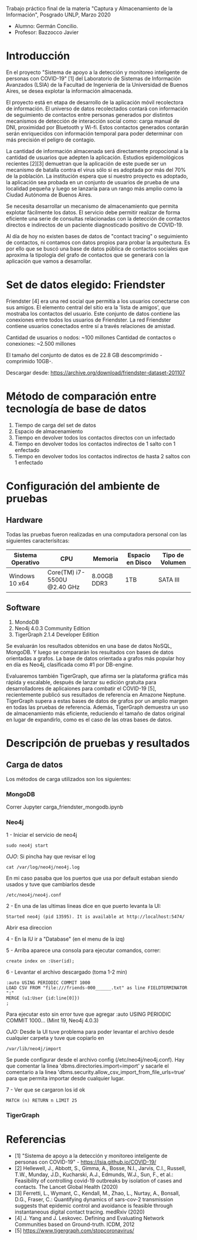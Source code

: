 Trabajo práctico final de la materia "Captura y Almacenamiento de la Información", Posgrado UNLP, Marzo 2020
- Alumno: Germán Concilio. 
- Profesor: Bazzocco Javier

# Introducción
En el proyecto "Sistema de apoyo a la detección y monitoreo inteligente de personas con COVID-19" [1] del Laboratorio de Sistemas de Información Avanzados (LSIA) de la Facultad de Ingeniería de la Universidad de Buenos Aires, se desea explotar la información almacenada. 

El proyecto está en etapa de desarrollo de la aplicación móvil recolectora de información. El universo de datos recolectados contará con información de seguimiento de contactos entre personas generados por distintos mecanismos de detección de interacción social como: carga manual de DNI, proximidad por Bluetooth y Wi-fi. Estos contactos generados contarán serán enriquecidos con información temporal para poder determinar con más precisión el peligro de contagio. 

La cantidad de información almacenada será directamente propocional a la cantidad de usuarios que adepten la aplicación. Estudios epidemológicos recientes [2][3] demuetran que la aplicación de este puede ser un mecanismo de batalla contra el virus sólo si es adoptada por más del 70% de la población. La institución espera que si nuestro proyecto es adoptado, la aplicación sea probada en un conjunto de usuarios de prueba de una localidad pequeña y luego se lanzaría para un rango más amplio como la Ciudad Autónoma de Buenos Aires. 

Se necesita desarrollar un mecanismo de almacenamiento que permita explotar fácilmente los datos. El servicio debe permitir realizar de forma eficiente una serie de consultas relacionadas con la detección de contactos directos e indirectos de un paciente diagnosticado positivo de COVID-19.

Al día de hoy no existen bases de datos de "contact tracing" o seguimiento de contactos, ni contamos con datos propios para probar la arquitectura. Es por ello que se buscó una base de datos pública de contactos sociales que aproxima la tipología del grafo de contactos que se generará con la aplicación que vamos a desarrollar.  

# Set de datos elegido: Friendster

Friendster [4] era una red social que permitía a los usuarios conectarse con sus amigos. El elemento central del sitio era la 'lista de amigos', que mostraba los contactos del usuario. Este conjunto de datos contiene las conexiones entre todos los usuarios de Friendster.
La red Friendster contiene usuarios conectados entre sí a través relaciones de amistad. 

Cantidad de usuarios o nodos: ~100 millones
Cantidad de contactos o conexiones: ~2.500 millones

El tamaño del conjunto de datos es de 22.8 GB descomprimido -comprimido 10GB-.

Descargar desde: https://archive.org/download/friendster-dataset-201107

# Método de comparación entre tecnología de base de datos

1. Tiempo de carga del set de datos
2. Espacio de almacenamiento
3. Tiempo en devolver todos los contactos directos con un infectado
4. Tiempo en devolver todos los contactos indirectos de 1 salto con 1 enfectado
5. Tiempo en devolver todos los contactos indirectos de hasta 2 saltos con 1 enfectado

# Configuración del ambiente de pruebas

## Hardware

Todas las pruebas fueron realizadas en una computadora personal con las siguientes caracterísitcas:

Sistema Operativo | CPU | Memoria | Espacio en Disco | Tipo de Volumen
--- | --- | --- | --- |--- 
Windows 10 x64 | Core(TM) i7-5500U @2.40 GHz | 8.00GB DDR3| 1TB | SATA III 

## Software

1. MondoDB
2. Neo4j 4.0.3 Community Edition
3. TigerGraph 2.1.4 Developer Edition

Se evaluarán los resultados obtenidos en una base de datos NoSQL, MongoDB. Y luego se compararán los resultados con bases de datos orientadas a grafos. La base de datos orientada a grafos más popular hoy en día es Neo4j, clasificada como #1 por DB-engine. 

Evaluaremos también TigerGraph, que afirma ser la plataforma gráfica más rápida y escalable, después de lanzar su edición gratuita para desarrolladores de aplicaiones para combatir el COVID-19 [5], recientemente publicó sus resultados de referencia en Amazone Neptune. TigerGraph supera a estas bases de datos de grafos por un amplio margen en todas las pruebas de referencia. Además, TigerGraph demuestra un uso de almacenamiento más eficiente, reduciendo el tamaño de datos original en lugar de expandirlo, como es el caso de las otras bases de datos.

# Descripción de pruebas y resultados

## Carga de datos

Los métodos de carga utilizados son los siguientes:

### MongoDB

Correr Jupyter carga_friendster_mongodb.ipynb

### Neo4j

1 - Iniciar el servicio de neo4j

```
sudo neo4j start
```

*OJO*: Si pincha hay que revisar el log

```
cat /var/log/neo4j/neo4j.log
```

En mi caso pasaba que los puertos que usa por default estaban siendo usados y tuve que cambiarlos desde

```
/etc/neo4j/neo4j.conf
```

2 - En una de las ultimas lineas dice en que puerto levanta la UI:

```
Started neo4j (pid 13595). It is available at http://localhost:5474/
```

Abrir esa direccion

4 - En la IU ir a "Database" (en el menu de la izq)

5 - Arriba aparece una consola para ejecutar comandos, correr:

```
create index on :User(id);
```

6 - Levantar el archivo descargado (toma 1-2 min)

```
:auto USING PERIODIC COMMIT 1000
LOAD CSV FROM "file:///friends-000______.txt" as line FIELDTERMINATOR ":"
MERGE (u1:User {id:line[0]})
;
```

Para ejecutar esto sin error tuve que agregar :auto USING PERIODIC COMMIT 1000... (Mint 19, Neo4j 4.0.3)

*OJO:* Desde la UI tuve problema para poder levantar el archivo desde cualquier carpeta  y tuve que copiarlo en 

```
/var/lib/neo4j/import
```
Se puede configurar desde el archivo config (/etc/neo4j/neo4j.conf). Hay que comentar la linea 'dbms.directories.import=import' y sacarle el comentario a la linea 'dbms.security.allow_csv_import_from_file_urls=true' para que permita importar desde cualquier lugar.

7 - Ver que se cargaron los id ok

```
MATCH (n) RETURN n LIMIT 25
```

### TigerGraph


# Referencias
- [1] "Sistema de apoyo a la detección y monitoreo inteligente de personas con COVID-19" - https://lsia.github.io/COVID-19/
- [2] Hellewell, J., Abbott, S., Gimma, A., Bosse, N.I., Jarvis, C.I., Russell, T.W., Munday, J.D., Kucharski, A.J., Edmunds, W.J., Sun, F., et al.: Feasibility of controlling covid-19 outbreaks by isolation of cases and contacts. The Lancet Global Health (2020)
- [3] Ferretti, L., Wymant, C., Kendall, M., Zhao, L., Nurtay, A., Bonsall, D.G., Fraser, C.: Quantifying dynamics of sars-cov-2 transmission suggests that epidemic control and avoidance is feasible through instantaneous digital contact tracing. medRxiv (2020)
- [4] J. Yang and J. Leskovec. Defining and Evaluating Network Communities based on Ground-truth. ICDM, 2012
- [5] https://www.tigergraph.com/stopcoronavirus/
